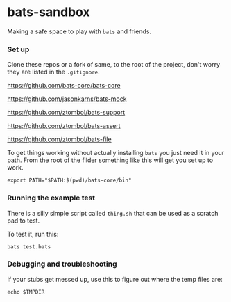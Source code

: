 # bats-sandbox

Making a safe space to play with `bats` and friends.

### Set up

Clone these repos or a fork of same, to the root of the project, don't worry they are listed in the `.gitignore`.

https://github.com/bats-core/bats-core

https://github.com/jasonkarns/bats-mock

https://github.com/ztombol/bats-support

https://github.com/ztombol/bats-assert

https://github.com/ztombol/bats-file

To get things working without actually installing `bats` you just need it in your path. From the root of the filder something like this will get you set up to work.

```
export PATH="$PATH:$(pwd)/bats-core/bin"
```

### Running the example test

There is a silly simple script called `thing.sh` that can be used as a scratch pad to test.

To test it, run this:

```
bats test.bats
```

### Debugging and troubleshooting

If your stubs get messed up, use this to figure out where the temp files are:

```
echo $TMPDIR
```
